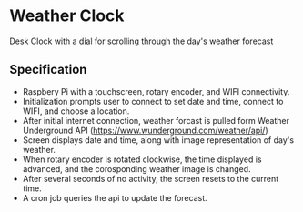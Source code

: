 # Weather Clock
Desk Clock with a dial for scrolling through the day's weather forecast

## Specification
* Raspbery Pi with a touchscreen, rotary encoder, and WIFI connectivity.
* Initialization prompts user to connect to set date and time, connect to WIFI, and choose a location.
* After initial internet connection, weather forcast is pulled form Weather Underground API (https://www.wunderground.com/weather/api/)
* Screen displays date and time, along with image representation of day's weather.
* When rotary encoder is rotated clockwise, the time displayed is advanced, and the corosponding weather image is changed.
* After several seconds of no activity, the screen resets to the current time.
* A cron job queries the api to update the forecast.
